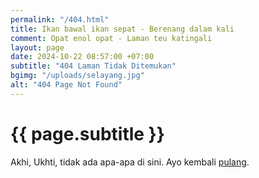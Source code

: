 ```yaml
---
permalink: "/404.html"
title: Ikan bawal ikan sepat - Berenang dalam kali
comment: Opat enol opat - Laman teu katingali
layout: page
date: 2024-10-22 08:57:00 +07:00
subtitle: "404 Laman Tidak Ditemukan"
bgimg: "/uploads/selayang.jpg"
alt: "404 Page Not Found"
---
```


<div class="home">

  <h1>{{ page.subtitle }}</h1>

  <p class="rss-subscribe">Akhi, Ukhti, tidak ada apa-apa di sini. Ayo kembali <a href="{{ site.url }}">pulang</a>.</p>

</div>
